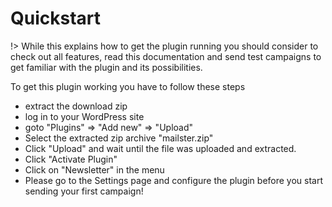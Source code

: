 # Quickstart

!> While this explains how to get the plugin running you should consider to check out all features, read this documentation and send test campaigns to get familiar with the plugin and its possibilities.

To get this plugin working you have to follow these steps

-   extract the download zip
-   log in to your WordPress site
-   goto "Plugins" => "Add new" => "Upload"
-   Select the extracted zip archive "mailster.zip"
-   Click "Upload" and wait until the file was uploaded and extracted.
-   Click "Activate Plugin"
-   Click on "Newsletter" in the menu
-   Please go to the Settings page and configure the plugin before you start sending your first campaign!
